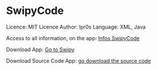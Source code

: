 # SwipyCode
Licence: MIT Licence
Author: lpr0s
Language: XML, Java

Access to all information, on the app:
[Infos SwipyCode](https://github.com/lpr0s1/App/releases/tag/App)

Download App:
[Go to Swipy](https://github.com/lpr0s1/App/releases/download/App/com.swipycode.lp-1.5.apk)

Download Source Code App:
[go download the source code](
https://github.com/lpr0s1/App/releases/download/App/com.swipycode.lp-1.5.apk_Decompiler.com.zip)
